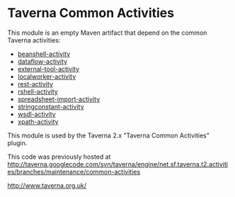 # Taverna Common Activities

This module is an empty Maven artifact that depend on the common Taverna activities:

 * [beanshell-activity](https://github.com/taverna/taverna-beanshell-activity)
 * [dataflow-activity](https://github.com/taverna/taverna-dataflow-activity)
 * [external-tool-activity](https://github.com/taverna/taverna-external-tool-activity)
 * [localworker-activity](https://github.com/taverna/taverna-localworker-activity)
 * [rest-activity](https://github.com/taverna/taverna-rest-activity)
 * [rshell-activity](https://github.com/taverna/taverna-rshell-activity)
 * [spreadsheet-import-activity](https://github.com/taverna/taverna-spreadsheet-import-activity)
 * [stringconstant-activity](https://github.com/taverna/taverna-stringconstant-activity)
 * [wsdl-activity](https://github.com/taverna/taverna-wsdl-activity)
 * [xpath-activity](https://github.com/taverna/taverna-xpath-activity)

This module is used by the Taverna 2.x "Taverna Common Activities" plugin.
 
This code was previously hosted at http://taverna.googlecode.com/svn/taverna/engine/net.sf.taverna.t2.activities/branches/maintenance/common-activities

http://www.taverna.org.uk/
